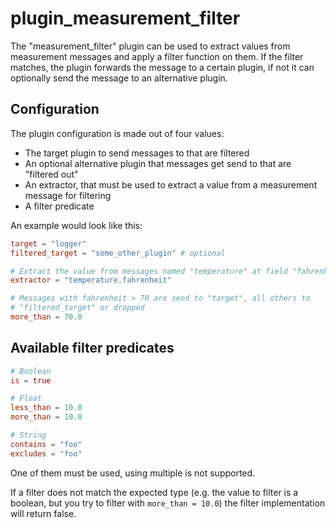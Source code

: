 # plugin_measurement_filter

The "measurement_filter" plugin can be used to extract values from measurement
messages and apply a filter function on them. If the filter matches, the plugin
forwards the message to a certain plugin, if not it can optionally send the
message to an alternative plugin.


## Configuration

The plugin configuration is made out of four values:

* The target plugin to send messages to that are filtered
* An optional alternative plugin that messages get send to that are "filtered
  out"
* An extractor, that must be used to extract a value from a measurement message
  for filtering
* A filter predicate

An example would look like this:

```toml
target = "logger"
filtered_target = "some_other_plugin" # optional

# Extract the value from messages named "temperature" at field "fahrenheit"
extractor = "temperature.fahrenheit"

# Messages with fahrenheit > 70 are send to "target", all others to
# "filtered_target" or dropped
more_than = 70.0
```


## Available filter predicates

```toml
# Boolean
is = true

# Float
less_than = 10.0
more_than = 10.0

# String
contains = "foo"
excludes = "foo"
```

One of them must be used, using multiple is not supported.

If a filter does not match the expected type (e.g. the value to filter is a
boolean, but you try to filter with `more_than = 10.0`) the filter
implementation will return false.

